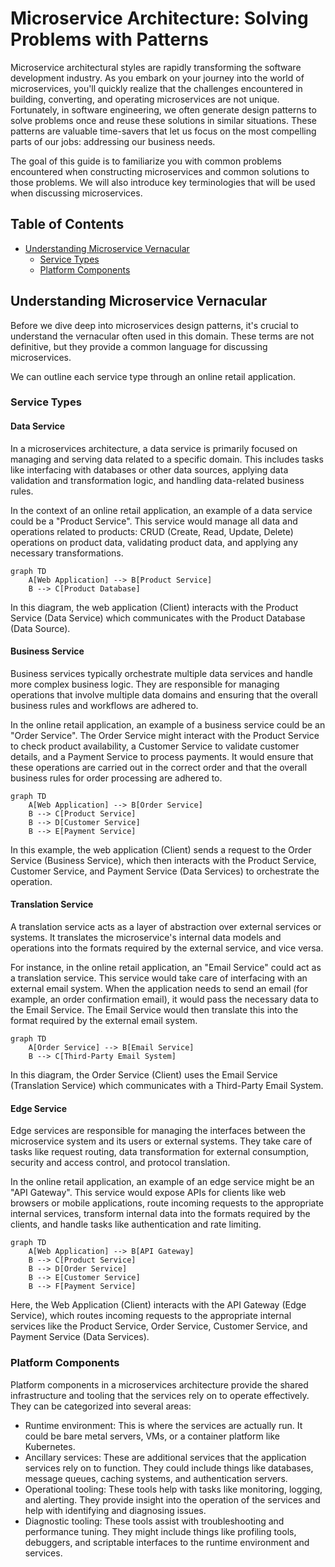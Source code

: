 # Microservice Architecture: Solving Problems with Patterns

Microservice architectural styles are rapidly transforming the software development industry. As you embark on your journey into the world of microservices, you'll quickly realize that the challenges encountered in building, converting, and operating microservices are not unique. Fortunately, in software engineering, we often generate design patterns to solve problems once and reuse these solutions in similar situations. These patterns are valuable time-savers that let us focus on the most compelling parts of our jobs: addressing our business needs.

The goal of this guide is to familiarize you with common problems encountered when constructing microservices and common solutions to those problems. We will also introduce key terminologies that will be used when discussing microservices.

## Table of Contents

- [Understanding Microservice Vernacular](#understanding-microservice-vernacular)
  - [Service Types](#service-types)
  - [Platform Components](#platform-components)

## Understanding Microservice Vernacular

Before we dive deep into microservices design patterns, it's crucial to understand the vernacular often used in this domain. These terms are not definitive, but they provide a common language for discussing microservices. 

We can outline each service type through an online retail application.

### Service Types

#### Data Service

In a microservices architecture, a data service is primarily focused on managing and serving data related to a specific domain. This includes tasks like interfacing with databases or other data sources, applying data validation and transformation logic, and handling data-related business rules. 

In the context of an online retail application, an example of a data service could be a "Product Service". This service would manage all data and operations related to products: CRUD (Create, Read, Update, Delete) operations on product data, validating product data, and applying any necessary transformations.

```mermaid
graph TD
    A[Web Application] --> B[Product Service]
    B --> C[Product Database]
```
In this diagram, the web application (Client) interacts with the Product Service (Data Service) which communicates with the Product Database (Data Source).

#### Business Service

Business services typically orchestrate multiple data services and handle more complex business logic. They are responsible for managing operations that involve multiple data domains and ensuring that the overall business rules and workflows are adhered to. 

In the online retail application, an example of a business service could be an "Order Service". The Order Service might interact with the Product Service to check product availability, a Customer Service to validate customer details, and a Payment Service to process payments. It would ensure that these operations are carried out in the correct order and that the overall business rules for order processing are adhered to.

```mermaid
graph TD
    A[Web Application] --> B[Order Service]
    B --> C[Product Service]
    B --> D[Customer Service]
    B --> E[Payment Service]
```
In this example, the web application (Client) sends a request to the Order Service (Business Service), which then interacts with the Product Service, Customer Service, and Payment Service (Data Services) to orchestrate the operation.

#### Translation Service

A translation service acts as a layer of abstraction over external services or systems. It translates the microservice's internal data models and operations into the formats required by the external service, and vice versa. 

For instance, in the online retail application, an "Email Service" could act as a translation service. This service would take care of interfacing with an external email system. When the application needs to send an email (for example, an order confirmation email), it would pass the necessary data to the Email Service. The Email Service would then translate this into the format required by the external email system.

```mermaid
graph TD
    A[Order Service] --> B[Email Service]
    B --> C[Third-Party Email System]
```
In this diagram, the Order Service (Client) uses the Email Service (Translation Service) which communicates with a Third-Party Email System.

#### Edge Service

Edge services are responsible for managing the interfaces between the microservice system and its users or external systems. They take care of tasks like request routing, data transformation for external consumption, security and access control, and protocol translation.

In the online retail application, an example of an edge service might be an "API Gateway". This service would expose APIs for clients like web browsers or mobile applications, route incoming requests to the appropriate internal services, transform internal data into the formats required by the clients, and handle tasks like authentication and rate limiting.

```mermaid
graph TD
    A[Web Application] --> B[API Gateway]
    B --> C[Product Service]
    B --> D[Order Service]
    B --> E[Customer Service]
    B --> F[Payment Service]
```
Here, the Web Application (Client) interacts with the API Gateway (Edge Service), which routes incoming requests to the appropriate internal services like the Product Service, Order Service, Customer Service, and Payment Service (Data Services).

### Platform Components

Platform components in a microservices architecture provide the shared infrastructure and tooling that the services rely on to operate effectively. They can be categorized into several areas:

- Runtime environment: This is where the services are actually run. It could be bare metal servers, VMs, or a container platform like Kubernetes.
- Ancillary services: These are additional services that the application services rely on to function. They could include things like databases, message queues, caching systems, and authentication servers.
- Operational tooling: These tools help with tasks like monitoring, logging, and alerting. They provide insight into the operation of the services and help with identifying and diagnosing issues.
- Diagnostic tooling: These tools assist with troubleshooting and performance tuning. They might include things like profiling tools, debuggers, and scriptable interfaces to the runtime environment and services.
